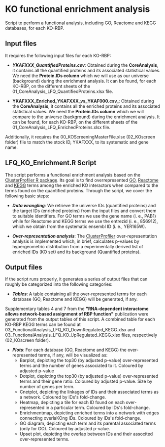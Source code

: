 # KO functional enrichment analysis

Script to perform a functional analysis, including GO, Reactome and KEGG databases, for each KO-RBP.

## Input files

It requires the following input files for each KO-RBP:

- **_YKAFXXX_QuantifiedProteins.csv_**:  Obtained during the **CoreAnalysis**, it contains all the quantified proteins and its associated statistical values. We need the **Protein.IDs column** which we will use as our universe (background) during the enrichment analysis. It can be found, for each KO-RBP, on the different sheets of the 01_CoreAnalysis_LFQ_QuantifiedProteins.xlsx file. 

- **YKAFXXX_Enriched_YKAFXXX_vs_YKAF000.csv_**:  Obtained during the **CoreAnalysis**, it contains all the enriched proteins and its associated statistical values. We need the **Protein.IDs column** which we will compare to the universe (background) during the enrichment analysis. It can be found, for each KO-RBP, on the different sheets of the 01_CoreAnalysis_LFQ_EnrichedProteins.xlsx file.

Additionally, it requires the 00_KOScreeningMasterFile.xlsx (02_KOscreen folder) file to match the stock ID, YKAFXXX, to its systematic and gene name. 

## LFQ_KO_Enrichment.R Script

The script performs a functional enrichment analysis based on the [ClusterProfiler R package](https://yulab-smu.top/biomedical-knowledge-mining-book/index.html). Its goal is to find overrepresented [GO](http://geneontology.org/), [Reactome](https://reactome.org/) and [KEGG](https://www.genome.jp/kegg/) terms among the enriched KO interactors when compared to the terms found on the quantified proteins. Through the script, we cover the following basic steps:

- **_Data wrangling_**: We retrieve the universe IDs (quantified proteins) and the target IDs (enriched proteins) from the input files and convert them to suitable identifiers. For GO terms we use the gene name (i. e., PAB1) while for Reactome and KEGG terms we use the entrezid (i. e., 856912), which we obtain from the systematic ensembl ID (i. e., YER165W).

- **_Over-representation analysis_**: The [ClusterProfiler](https://yulab-smu.top/biomedical-knowledge-mining-book/enrichment-overview.html) over-representation analysis is implemented which, in brief, calculates p-values by hypergeometric distribution from a experimentally derived list of enriched IDs (KO set) and its background (Quantified proteins).

## Output files

If the script runs properly, it generates a series of output files that can roughly be categorized into the following categories:

- **_Tables_**: A table containing all the over-represented terms for each database (GO, Reactome and KEGG) will be generated, if any. 

Supplementary tables 4 and 7 from the **"RNA-dependent interactome allows network-based assignment of RBP function"** publication were generated from the output tables of this script. A combined table for each KO-RBP KEGG terms can be found at 03_FunctionalAnalysis_LFQ_KO_DownRegulated_KEGG.xlsx and  03_FunctionalAnalysis_LFQ_KO_UpRegulated_KEGG.xlsx files, respectively (02_KOscreen folder).

- **_Plots_**: For each database (GO, Reactome and KEGG) the over-represented terms, if any, will be visualized as:
  - Barplot, depicting the top30 (by adjusted p-value) over-represented terms and the number of genes associated to it. Coloured by adjusted p-value
  - Dotplot, depicting the top30 (by adjusted p-value) over-represented terms and their gene ratio. Coloured by adjusted p-value. Size by number of genes per term.
  - Cnetplot, depicting the linkages of IDs and their associated terms as a network. Coloured by IDs's fold-change.
  - Heatmap, depicting a tile for each ID found on each over-represented in a particular term. Coloured by IDs's fold-change.
  - Enrichmentmap, depicting enriched terms into a network with edges connecting overlaKOng IDs. Coloured by IDs's fold-change.
  - GO diagram, depicting each term and its parental associated terms (only for GO). Coloured by adjusted p-value.
  - Upset plot, depicting the overlap between IDs and their associted over-represented terms. 
  